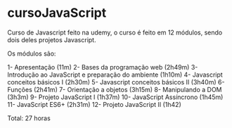 # cursoJavaScript

Curso de Javascript feito na udemy, o curso é feito em 12 módulos, sendo dois deles projetos Javascript.

Os módulos são:

1- Apresentação (11m)
2- Bases da programação web (2h49m)
3- Introdução ao JavaScript e preparação do ambiente (1h10m)
4- Javascript conceitos básicos I (2h30m)
5- Javascript conceitos básicos II (3h40m)
6- Funções (2h41m)
7- Orientação a objetos (3h15m)
8- Manipulando a DOM (3h3m)
9- Projeto JavaScript I (1h37m)
10- JavaScript Assíncrono (1h45m)
11- JavaScript ES6+ (2h31m)
12- Projeto JavaScript II (1h42)

Total: 27 horas
